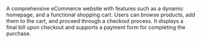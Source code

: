 A comprehensive eCommerce website with features such as a dynamic homepage, and a functional shopping cart. Users can browse products, add them to the cart, and proceed through a checkout process. It displays a final bill upon checkout and supports a payment form for completing the purchase.
